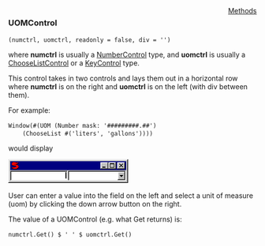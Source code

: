 <div style="float:right"><span class="toplinks"><a href="/suneidoc/User Interfaces/Reference/UOMControl/Methods">Methods</a></span></div>

### UOMControl

``` suneido
(numctrl, uomctrl, readonly = false, div = '')
```

where **numctrl** is usually a [NumberControl](<NumberControl.md>) type, and **uomctrl** is usually a [ChooseListControl](<ChooseListControl.md>) or a [KeyControl](<KeyControl.md>) type.

This control takes in two controls and lays them out in a horizontal row where **numctrl** is on the right and **uomctrl** is on the left (with div between them).

For example:

``` suneido
Window(#(UOM (Number mask: '#########.##')
    (ChooseList #('liters', 'gallons'))))
```

would display

![](<../../res/uomControl.gif>)

User can enter a value into the field on the left and select a unit of measure (uom) by clicking the down arrow button on the right.

The value of a UOMControl (e.g. what Get returns) is:

``` suneido
numctrl.Get() $ ' ' $ uomctrl.Get()
```
